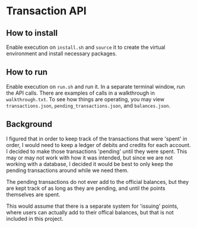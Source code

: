 # Transaction API

## How to install

Enable execution on `install.sh` and `source` it to create the virtual environment and install necessary packages. 

## How to run 

Enable execution on `run.sh` and run it. In a separate terminal window, run the API calls. There are examples of calls in a walkthrough in `walkthrough.txt`. To see how things are operating, you may view `transactions.json`, `pending_transactions.json`, and `balances.json`.

## Background

I figured that in order to keep track of the transactions that were 'spent' in order, I would need to keep a ledger of debits and credits for each account. I decided to make those transactions 'pending' until they were spent. This may or may not work with how it was intended, but since we are not working with a database, I decided it would be best to only keep the pending transactions around while we need them. 

The pending transactions do not ever add to the official balances, but they are kept track of as long as they are pending, and until the points themselves are spent.

This would assume that there is a separate system for 'issuing' points, where users can actually add to their offical balances, but that is not included in this project. 


